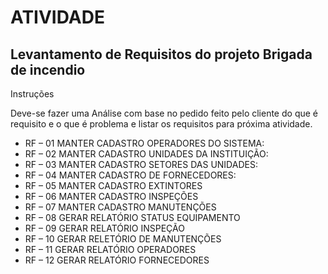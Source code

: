 
# ATIVIDADE

## Levantamento de Requisitos do projeto Brigada de incendio 

Instruções

Deve-se fazer uma Análise com base no pedido feito pelo cliente do que é requisito e o que é problema e listar os requisitos para próxima atividade.

- RF – 01 MANTER CADASTRO OPERADORES DO SISTEMA:
- RF – 02 MANTER CADASTRO UNIDADES DA INSTITUIÇÃO:
- RF – 03 MANTER CADASTRO SETORES DAS UNIDADES:
- RF – 04 MANTER CADASTRO DE FORNECEDORES:
- RF – 05 MANTER CADASTRO EXTINTORES
- RF – 06 MANTER CADASTRO INSPEÇÕES
- RF – 07 MANTER CADASTRO MANUTENÇÕES
- RF – 08 GERAR RELATÓRIO STATUS EQUIPAMENTO
- RF – 09 GERAR RELATÓRIO INSPEÇÃO
- RF – 10 GERAR RELETÓRIO DE MANUTENÇÕES
- RF – 11 GERAR RELATÓRIO OPERADORES
- RF – 12 GERAR RELATÓRIO FORNECEDORES



